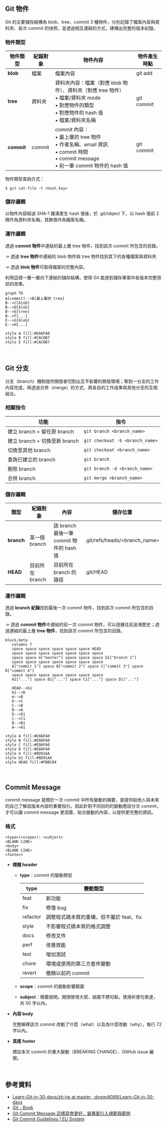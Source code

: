 ## Git 物件

Git 的主要儲存結構為 blob、tree、commit 3 種物件，分別記錄了檔案內容與資料夾、各次 commit 的快照，並透過相互連結的方式，建構出完整的版本紀錄。

### 物件類型
| 物件類型 | 紀錄對象 | 物件內容 | 物件產生時點 |
| --- | --- | --- | --- |
| **blob** | 檔案 | 檔案內容 | git add |
| **tree** | 資料夾 | 資料夾內容：檔案（對應 blob 物件）、資料夾（對應 tree 物件）<br/>• 檔案/資料夾 mode<br/>• 對應物件的類型<br/>• 對應物件的 hash 值<br/>• 檔案/資料夾名稱 | git commit |
| **commit** | commit | commit 內容：<br/>• 最上層的 tree 物件<br/>• 作者名稱、email 資訊<br/>• commit 時間<br/>• commit message<br/>• 前一筆 commit 物件的 hash 值 | git commit |

物件類型查詢方式：

```
$ git cat-file -t <hash_key> 
```

### 儲存邏輯
    
以物件內容經過 SHA-1 雜湊產生 hash 值後，於 .git/object 下，以 hash 值前 2 碼作為資料夾名稱，其餘值作為檔案名稱。

### 運作邏輯
    
透過 **commit 物件**中連結的最上層 tree 物件，找到該次 commit 所包含的目錄。

→ 透過 **tree 物件**中連結的 blob 物件與 tree 物件找到其下的各種檔案與資料夾

→ 透過 **blob 物件**可取得檔案的完整內容。

利用這樣一層一層向下連結的儲存結構，使得 Git 能達到儲存專案中各版本完整資訊的效果。

```mermaid
graph TD
A[commit]-->B[最上層的 tree]
B-->C[blob]
B-->D[blob]
B-->E[tree]
B-->F[...]
E-->G[blob]
E-->H[...]

style A fill:#E0AFA0
style B fill:#CAC0B7
style E fill:#CAC0B7
```
<br/>

## Git 分支

分支（branch）機制提供開發者切割出互不影響的開發環境；等到一分支的工作內容完成，再透過合併（merge）的方式，將各自的工作成果與其他分支的互相結合。

### 相關指令
| 功能 | 指令 |
| --- | --- |
| 建立 branch + 留在原 branch | `git branch <branch_name>` |
| 建立 branch + 切換至新 branch | `git checkout -b <branch_name>` |
| 切換至其他 branch | `git checkout <branch_name>` |
| 查詢已建立的 branch | `git branch` |
| 刪除 branch | `git branch -d <branch_name>` |
| 合併 branch | `git merge <branch_name>` |

### 儲存邏輯

| 類型 | 紀錄對象 | 內容 | 儲存位置 |
| --- | --- | --- | --- |
| **branch** | 某一個 branch | 該 branch 最後一筆 commit 物件的 hash 值 | .git/refs/heads/<branch_name> |
| **HEAD** | 目前所在 branch | 目前所在 branch 的路徑 | .git/HEAD | 

### 運作邏輯
透過 **branch 紀錄**找到最後一次 commit 物件，找到該次 commit 所包含的目錄。

→ 透過 **commit 物件**中連結的前一次 commit 物件，可以逐層往前追溯歷史；透過連結的最上層 **tree 物件**，找到該次 commit 所包含的目錄。


```mermaid
block-beta
   columns 7
   space space space space space space HEAD
   space space space space space space space
   space space m["master"] space space space b1["branch 1"]
   space space space space space space space
   A["commit 1"] space B["commit 2"] space C["commit 3"] space D["commit 4"]
   space space space space space space space
   A1["..."] space B1["..."] space C1["..."] space D1["..."] 
   
   HEAD-->b1
   b1-->D
   m-->B
   D-->C
   C-->B
   B-->A
   D-->D1
   C-->C1
   B-->B1
   A-->A1
   
style A fill:#E0AFA0
style B fill:#E0AFA0
style C fill:#E0AFA0
style D fill:#E0AFA0
style m fill:#8D91AA
style b1 fill:#8D91AA
style HEAD fill:#FBBC04
```
<br/>

## Commit Message

commit message 是關於一次 commit 中所有變動的摘要，是提供給他人與未來的自己了解該版本內容的重要指引。因此針對不同目的的變動應該分次 commit，才可以讓 commit message 更涵蓋、貼合變動的內容，以提供更完整的資訊。

### 格式

```
<type>(<scope>): <subject>
<BLANK LINE>
<body>
<BLANK LINE>
<footer>
```

- **標題 header**

    - **type**：commit 的變動類型

        | type | 變動類型 |
        | --- | --- |
        | feat | 新功能 |
        | fix | 修復 bug |
        | refactor | 調整程式碼本質的重構，但不屬於 feat、fix |
        | style | 不影響程式碼本質的格式調整 |
        | docs | 修改文件 |
        | perf | 改善效能 |
        | test | 增加測試 |
        | chore | 環境或使用的第三方套件變動 |
        | revert | 撤銷以前的 commit |

    - **scope**：commit 的變動影響範圍

    - **subject**：簡要說明。開頭使用大寫、結尾不標句點，使用祈使句表達，共 50 字以內。
   
- **內容 body**

    完整解釋該次 commit 改動了什麼（what）以及為什麼改動（why），每行 72 字以內。

- **頁尾 footer**

    標註本次 commit 的重大變動（BREAKING CHANGE）、GitHub issue 編號。

<br/>

## 參考資料
- [Learn-Git-in-30-days/zh-tw at master · doggy8088/Learn-Git-in-30-days](https://github.com/doggy8088/Learn-Git-in-30-days.git)
- [Git - Book](https://git-scm.com/book/zh-tw/v2)
- [Git Commit Message 這樣寫會更好&#65292;替專案引入規範與範例](https://wadehuanglearning.blogspot.com/2019/05/commit-commit-commit-why-what-commit.html)
- [Git Commit Guidelines | EU System](https://ec.europa.eu/component-library/v1.15.0/eu/docs/conventions/git/)